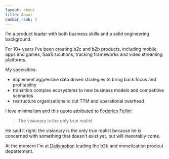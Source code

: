 ```yaml
---
layout: about
title: About
navbar_rank: 3
---
```

I’m a product leader with both business skills and a solid engineering background.

For 10+ years I’ve been creating b2c and b2b products, including mobile apps and games, SaaS solutions, tracking frameworks and video streaming platforms.

My specialties:
- implement aggressive data driven strategies to bring back focus and profitability
- transition complex ecosystems to new business models and competitive scenarios
- restructure organizations to cut TTM and operational overhead


I love minimalism and this quote attributed to [Federico Fellini](https://en.wikipedia.org/wiki/Federico_Fellini):

> The visionary is the only true realist

He said it right: the visionary is the only true realist because he is concerned with something that doesn't exist yet, but will inexorably come.

At the moment I'm at [Dailymotion](https://www.dailymotion.com) leading the b2b and monetization prodcut departement.
